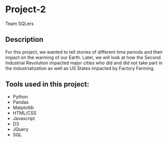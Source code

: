 # Project-2
Team SQLers

## Description 
For this project, we wanted to tell stories of different time periods and their impact on the warming of our Earth. Later, we will look at how the Second Industrial Revolution impacted major cities who did and did not take part in the industrialization as well as US States impacted by Factory Farming.

## Tools used in this project: 
* Python 
 * Pandas 
 * Matplotlib 
* HTML/CSS 
* Javascript
 * D3
 * JQuery 
* SQL 
